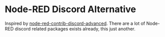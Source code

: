 # Node-RED Discord Alternative
Inspired by [node-red-contrib-discord-advanced](https://github.com/Markoudstaal/node-red-contrib-discord-advanced).
There are a lot of Node-RED discord related packages exists already, this just another.
